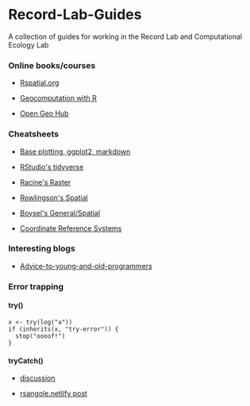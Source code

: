 # Record-Lab-Guides
A collection of guides for working in the Record Lab and Computational Ecology Lab


### Online books/courses

+ [Rspatial.org](https://rspatial.org)

+ [Geocomputation with R](https://geocompr.robinlovelace.net/)

+ [Open Geo Hub](https://opengeohub.org/course)

### Cheatsheets

+ [Base plotting, ggplot2, markdown](https://www.r-graph-gallery.com/cheatsheet/)

+ [RStudio's tidyverse](https://www.rstudio.com/resources/cheatsheets/)

+ [Racine's Raster](https://rpubs.com/etiennebr/visualraster)

+ [Rowlingson's Spatial](https://www.maths.lancs.ac.uk/~rowlings/Teaching/UseR2012/cheatsheet.html)

+ [Boysel's General/Spatial](https://gist.github.com/sboysel/fc661f26ef51eae6377b)

+ [Coordinate Reference Systems](https://www.nceas.ucsb.edu/~frazier/RSpatialGuides/OverviewCoordinateReferenceSystems.pdf)

### Interesting blogs

+ [Advice-to-young-and-old-programmers](https://r-posts.com/advice-to-young-and-old-programmers-a-conversation-with-hadley-wickham/)

### Error trapping

#### try()

```
x <- try(log("a"))
if (inherits(x, "try-error")) {
  stop("oooof!")
}
```

#### tryCatch()

+ [discussion](https://stackoverflow.com/questions/12193779/how-to-write-trycatch-in-r)

+ [rsangole.netlify post](https://rsangole.netlify.com/post/try-catch/)
